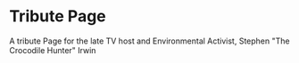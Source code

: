 # Tribute Page
A tribute Page for the late TV host and Environmental Activist, Stephen "The Crocodile Hunter" Irwin
